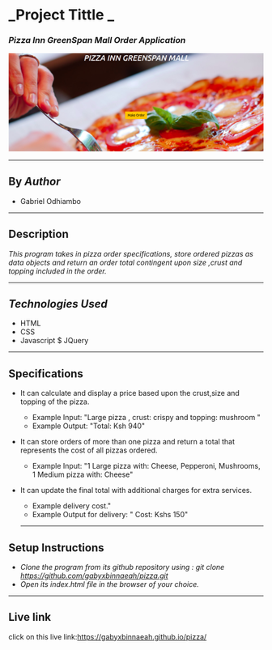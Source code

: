 
# _Project Tittle _
### _Pizza Inn GreenSpan Mall Order Application_

![](images/landing.png)
___

## By _Author_
 * Gabriel Odhiambo
___

## Description

_This program  takes in pizza order specifications, store ordered pizzas as data objects and return an order total contingent upon size ,crust and topping included in the order._
___
## _Technologies Used_
* HTML
* CSS
* Javascript $ JQuery
___

## Specifications
* It can calculate and display a price based upon the crust,size and topping of the pizza.
  * Example Input: "Large pizza , crust: crispy and topping: mushroom "
  * Example Output: "Total: Ksh 940"

* It can store orders of more than one pizza and return a total that represents the cost of all pizzas ordered.
  * Example Input: "1 Large pizza with: Cheese, Pepperoni, Mushrooms, 1 Medium pizza with: Cheese"

* It can update the final total with additional charges for extra services.
  * Example delivery cost."
  * Example Output for delivery: " Cost: Kshs 150"
  ___

## Setup Instructions

* _Clone the program from its github repository using : git clone https://github.com/gabyxbinnaeah/pizza.git_
* _Open its index.html file in the browser of your choice._
___

## Live link

click on this live link:https://gabyxbinnaeah.github.io/pizza/



